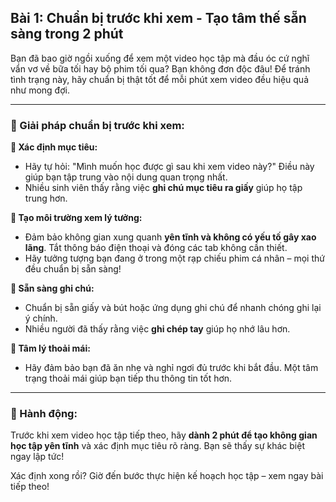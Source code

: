 ## Bài 1: Chuẩn bị trước khi xem - Tạo tâm thế sẵn sàng trong 2 phút

Bạn đã bao giờ ngồi xuống để xem một video học tập mà đầu óc cứ nghĩ vẩn vơ về bữa tối hay bộ phim tối qua? Bạn không đơn độc đâu! Để tránh tình trạng này, hãy chuẩn bị thật tốt để mỗi phút xem video đều hiệu quả như mong đợi.

---

### 📌 Giải pháp chuẩn bị trước khi xem:

**🔹 Xác định mục tiêu:**
- Hãy tự hỏi: "Mình muốn học được gì sau khi xem video này?" Điều này giúp bạn tập trung vào nội dung quan trọng nhất.
- Nhiều sinh viên thấy rằng việc **ghi chú mục tiêu ra giấy** giúp họ tập trung hơn.

**🔹 Tạo môi trường xem lý tưởng:**
- Đảm bảo không gian xung quanh **yên tĩnh và không có yếu tố gây xao lãng**. Tắt thông báo điện thoại và đóng các tab không cần thiết.
- Hãy tưởng tượng bạn đang ở trong một rạp chiếu phim cá nhân – mọi thứ đều chuẩn bị sẵn sàng!

**🔹 Sẵn sàng ghi chú:**
- Chuẩn bị sẵn giấy và bút hoặc ứng dụng ghi chú để nhanh chóng ghi lại ý chính.
- Nhiều người đã thấy rằng việc **ghi chép tay** giúp họ nhớ lâu hơn.

**🔹 Tâm lý thoải mái:**
- Hãy đảm bảo bạn đã ăn nhẹ và nghỉ ngơi đủ trước khi bắt đầu. Một tâm trạng thoải mái giúp bạn tiếp thu thông tin tốt hơn.

---

### 🚀 Hành động:

Trước khi xem video học tập tiếp theo, hãy **dành 2 phút để tạo không gian học tập yên tĩnh** và xác định mục tiêu rõ ràng. Bạn sẽ thấy sự khác biệt ngay lập tức!

Xác định xong rồi? Giờ đến bước thực hiện kế hoạch học tập – xem ngay bài tiếp theo!